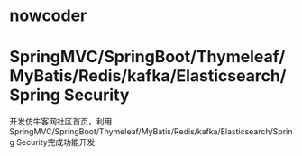 # nowcoder
# SpringMVC/SpringBoot/Thymeleaf/MyBatis/Redis/kafka/Elasticsearch/Spring Security
开发仿牛客网社区首页，利用SpringMVC/SpringBoot/Thymeleaf/MyBatis/Redis/kafka/Elasticsearch/Spring Security完成功能开发
